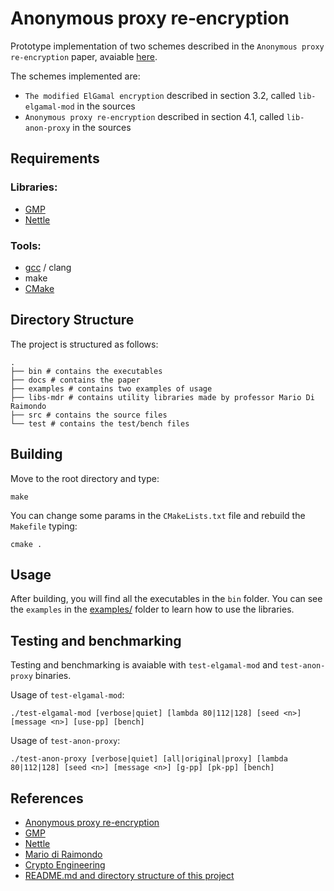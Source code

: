 # Anonymous proxy re‐encryption
Prototype implementation of two schemes described in the `Anonymous proxy re-encryption` paper, avaiable [here](docs/SLWL11%20-%20Anonymous%20proxy%20re%E2%80%90encryption.pdf).

The schemes implemented are:
- `The modified ElGamal encryption` described in section 3.2, called `lib-elgamal-mod` in the sources
- `Anonymous proxy re-encryption` described in section 4.1, called `lib-anon-proxy` in the sources

## Requirements
### Libraries:
- [GMP](https://gmplib.org/)
- [Nettle](https://www.lysator.liu.se/~nisse/nettle/)

### Tools:
- [gcc](https://gcc.gnu.org/) / clang
- make
- [CMake](https://cmake.org/)

## Directory Structure
The project is structured as follows:

```shell
.
├── bin # contains the executables
├── docs # contains the paper
├── examples # contains two examples of usage
├── libs-mdr # contains utility libraries made by professor Mario Di Raimondo
├── src # contains the source files
└── test # contains the test/bench files
```

## Building
Move to the root directory and type:
```shell
make
```

You can change some params in the `CMakeLists.txt` file and rebuild the `Makefile` typing:

```shell
cmake .
```

## Usage

After building, you will find all the executables in the `bin` folder. You can see the `examples` in the [examples/](examples/) folder to learn how to use the libraries.

## Testing and benchmarking

Testing and benchmarking is avaiable with `test-elgamal-mod` and `test-anon-proxy` binaries.

Usage of `test-elgamal-mod`:
```
./test-elgamal-mod [verbose|quiet] [lambda 80|112|128] [seed <n>] [message <n>] [use-pp] [bench]
```

Usage of `test-anon-proxy`:
```
./test-anon-proxy [verbose|quiet] [all|original|proxy] [lambda 80|112|128] [seed <n>] [message <n>] [g-pp] [pk-pp] [bench]
```

## References

- [Anonymous proxy re-encryption](https://onlinelibrary.wiley.com/doi/full/10.1002/sec.326)
- [GMP](https://gmplib.org/)
- [Nettle](https://www.lysator.liu.se/~nisse/nettle/)
- [Mario di Raimondo](https://diraimondo.dmi.unict.it/)
- [Crypto Engineering](https://diraimondo.dmi.unict.it/teaching/crypto/)
- [README.md and directory structure of this project](https://github.com/TendTo/Id-based-Proxy-Signature-Scheme-with-Message-Recovery)
